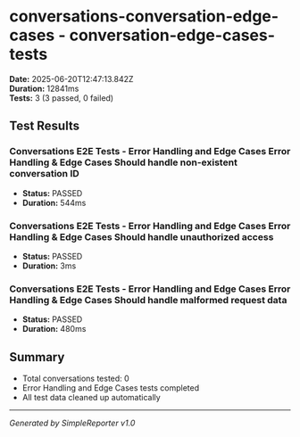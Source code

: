 # conversations-conversation-edge-cases - conversation-edge-cases-tests

**Date:** 2025-06-20T12:47:13.842Z  
**Duration:** 12841ms  
**Tests:** 3 (3 passed, 0 failed)

## Test Results


### Conversations E2E Tests - Error Handling and Edge Cases Error Handling & Edge Cases Should handle non-existent conversation ID
- **Status:** PASSED
- **Duration:** 544ms



### Conversations E2E Tests - Error Handling and Edge Cases Error Handling & Edge Cases Should handle unauthorized access
- **Status:** PASSED
- **Duration:** 3ms



### Conversations E2E Tests - Error Handling and Edge Cases Error Handling & Edge Cases Should handle malformed request data
- **Status:** PASSED
- **Duration:** 480ms



## Summary

- Total conversations tested: 0
- Error Handling and Edge Cases tests completed
- All test data cleaned up automatically

---
*Generated by SimpleReporter v1.0*
